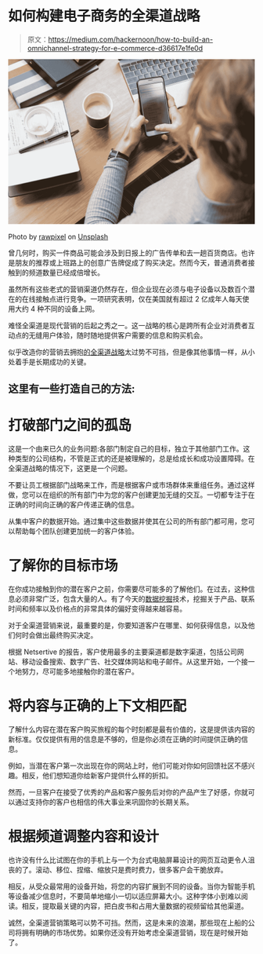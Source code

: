 # 如何构建电子商务的全渠道战略

> 原文：<https://medium.com/hackernoon/how-to-build-an-omnichannel-strategy-for-e-commerce-d36617e1fe0d>

![](img/a71b7646b4d537eebfa391e20f29c5fc.png)

Photo by [rawpixel](https://unsplash.com/@rawpixel?utm_source=medium&utm_medium=referral) on [Unsplash](https://unsplash.com?utm_source=medium&utm_medium=referral)

曾几何时，购买一件商品可能会涉及到日报上的广告传单和去一趟百货商店。也许是朋友的推荐或上班路上的创意广告牌促成了购买决定。然而今天，普通消费者接触到的频道数量已经成倍增长。

虽然所有这些老式的营销渠道仍然存在，但企业现在必须与电子设备以及数百个潜在的在线接触点进行竞争。一项研究表明，仅在美国就有超过 2 亿成年人每天使用大约 4 种不同的设备上网。

难怪全渠道是现代营销的后起之秀之一。这一战略的核心是跨所有企业对消费者互动点的无缝用户体验，随时随地提供客户需要的信息和购买机会。

似乎改造你的营销去拥抱[的全渠道战略](https://www.omnisend.com/blog/omnichannel-marketing/)太过势不可挡，但是像其他事情一样，从小处着手是长期成功的关键。

## **这里有一些打造自己的方法:**

# 打破部门之间的孤岛

这是一个由来已久的业务问题:各部门制定自己的目标，独立于其他部门工作。这种类型的公司结构，不管是正式的还是被理解的，总是给成长和成功设置障碍。在全渠道战略的情况下，这更是一个问题。

不要让员工根据部门战略来工作，而是根据客户或市场群体来重组任务。通过这样做，您可以在组织的所有部门中为您的客户创建更加无缝的交互。一切都专注于在正确的时间向正确的客户传递正确的信息。

从集中客户的数据开始。通过集中这些数据并使其在公司的所有部门都可用，您可以帮助每个团队创建更加统一的客户体验。

# 了解你的目标市场

在你成功接触到你的潜在客户之前，你需要尽可能多的了解他们。在过去，这种信息必须非常广泛，包含大量的人。有了今天的[数据挖掘](https://theappsolutions.com/blog/development/data-mining-guide/)技术，挖掘关于产品、联系时间和频率以及价格点的非常具体的偏好变得越来越容易。

对于全渠道营销来说，最重要的是，你要知道客户在哪里、如何获得信息，以及他们何时会做出最终购买决定。

根据 Netsertive 的报告，客户使用最多的主要渠道都是数字渠道，包括公司网站、移动设备搜索、数字广告、社交媒体网站和电子邮件。从这里开始，一个接一个地努力，尽可能多地接触你的潜在客户。

# 将内容与正确的上下文相匹配

了解什么内容在潜在客户购买旅程的每个时刻都是最有价值的，这是提供该内容的新标准。仅仅提供有用的信息是不够的，但是你必须在正确的时间提供正确的信息。

例如，当潜在客户第一次出现在你的网站上时，他们可能对你如何回馈社区不感兴趣。相反，他们想知道你给新客户提供什么样的折扣。

然而，一旦客户在接受了优秀的产品和客户服务后对你的产品产生了好感，你就可以通过支持你的客户也相信的伟大事业来巩固你的长期关系。

# 根据频道调整内容和设计

也许没有什么比试图在你的手机上与一个为台式电脑屏幕设计的网页互动更令人沮丧的了。滚动、移位、捏缩、缩放只是费时费力，很多客户会干脆放弃。

相反，从受众最常用的设备开始，将您的内容扩展到不同的设备。当你为智能手机等设备减少信息时，不要简单地缩小一切以适应屏幕大小。这种字体小到难以阅读。相反，提取最关键的内容，把白皮书和占用大量数据的视频留给其他渠道。

诚然，全渠道营销策略可以势不可挡。然而，这是未来的浪潮，那些现在上船的公司将拥有明确的市场优势。如果你还没有开始考虑全渠道营销，现在是时候开始了。